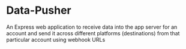 # Data-Pusher
An Express web application to receive data into the app server for an account and send it across different platforms (destinations) from that particular account using webhook URLs
